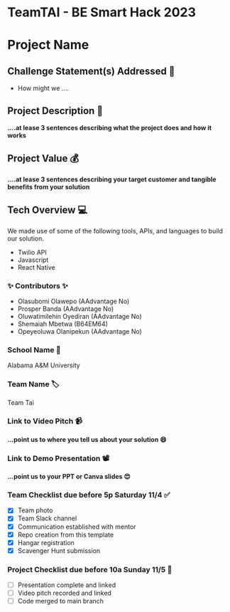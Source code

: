 # TeamTAI - BE Smart Hack 2023

# Project Name

## Challenge Statement(s) Addressed 🎯
* How might we ....

## Project Description 🤯
**....at lease 3 sentences describing what the project does and how it works**

## Project Value 💰
**....at lease 3 sentences describing your target customer and tangible benefits from your solution**


## Tech Overview 💻
We made use of some of the following tools, APIs, and languages to build our solution.

* Twilio API
* Javascript
* React Native


### ✨ Contributors ✨
* Olasubomi Olawepo (AAdvantage No)
* Prosper Banda  (AAdvantage No)
* Oluwatimilehin Oyediran (AAdvantage No)
* Shemaiah Mbetwa (B64EM64)
* Opeyeoluwa Olanipekun (AAdvantage No)

### School Name 🏫
Alabama A&M University

### Team Name 🏷
Team Tai

### Link to Video Pitch 📹
**...point us to where you tell us about your solution 😄**

### Link to Demo Presentation 📽
**...point us to your PPT or Canva slides 😍**

### Team Checklist due before 5p Saturday 11/4 ✅
- [x] Team photo
- [X] Team Slack channel
- [x] Communication established with mentor
- [X] Repo creation from this template
- [x] Hangar registration
- [x] Scavenger Hunt submission

### Project Checklist due before 10a Sunday 11/5 🏁
- [ ] Presentation complete and linked
- [ ] Video pitch recorded and linked
- [ ] Code merged to main branch
